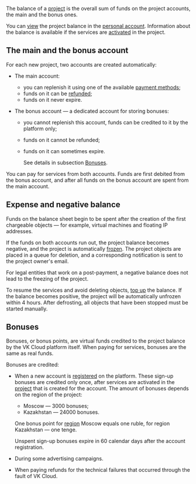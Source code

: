 The balance of a [project](/en/tools-for-using-services/account/concepts/projects) is the overall sum of funds on the project accounts, the main and the bonus ones.

You can [view](../../service-management/payment) the project balance in the [personal account](https://msk.cloud.vk.com/app/en/). Information about the balance is available if the services are [activated](/en/tools-for-using-services/account/service-management/activation) in the project.

## The main and the bonus account

For each new project, two accounts are created automatically:

- The main account:

  - you can replenish it using one of the available [payment methods](../payment-methods);
  - funds on it can be [refunded](../../service-management/refund);
  - funds on it never expire.

- The bonus account — a dedicated account for storing bonuses:

  - you cannot replenish this account, funds can be credited to it by the platform only;
  - funds on it cannot be refunded;
  - funds on it can sometimes expire.

    See details in subsection [Bonuses](#bonuses).

You can pay for services from both accounts. Funds are first debited from the bonus account, and after all funds on the bonus account are spent from the main account.

## Expense and negative balance

Funds on the balance sheet begin to be spent after the creation of the first chargeable objects — for example, virtual machines and floating IP addresses.

If the funds on both accounts run out, the project balance becomes negative, and the project is automatically [frozen](/en/tools-for-using-services/account/concepts/projects#automatic_freezing_of_the_project). The project objects are placed in a queue for deletion, and a corresponding notification is sent to the project owner's email.

<info>

For legal entities that work on a post-payment, a negative balance does not lead to the freezing of the project.

</info>

To resume the services and avoid deleting objects, [top up](../../service-management/payment#making_a_payment) the balance. If the balance becomes positive, the project will be automatically unfrozen within 4 hours. After defrosting, all objects that have been stopped must be started manually.

## Bonuses

Bonuses, or bonus points, are virtual funds credited to the project balance by the VK Cloud platform itself. When paying for services, bonuses are the same as real funds.

Bonuses are credited:

- When a new account is [registered](/en/intro/start/account-registration) on the platform. These sign-up bonuses are credited only once, after services are activated in the [project](/en/tools-for-using-services/account/concepts/projects) that is created for the account. The amount of bonuses depends on the region of the project:

  - Moscow — 3000 bonuses;
  - Kazakhstan — 24000 bonuses.

  One bonus point for [region](/en/tools-for-using-services/account/concepts/regions) Moscow equals one ruble, for region Kazakhstan — one tenge.

  <err>

  Unspent sign-up bonuses expire in 60 calendar days after the account registration.

  </err>

- During some advertising campaigns.
- When paying refunds for the technical failures that occurred through the fault of VK Cloud.
